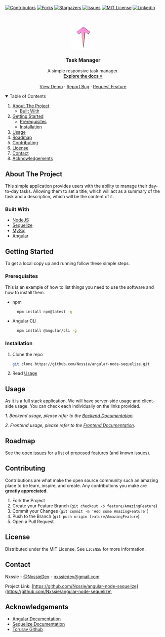 <!-- PROJECT SHIELDS -->
[![Contributors][contributors-shield]][contributors-url]
[![Forks][forks-shield]][forks-url]
[![Stargazers][stars-shield]][stars-url]
[![Issues][issues-shield]][issues-url]
[![MIT License][license-shield]][license-url]
[![LinkedIn][linkedin-shield]][linkedin-url]



<!-- PROJECT LOGO -->
<br />
<p align="center">
  <a href="https://github.com/Nxssie/angular-node-sequelize">
    <img src="images/logo.png" alt="Logo" width="80" height="80">
  </a>

  <h3 align="center">Task Manager</h3>

  <p align="center">
    A simple responsive task manager.
    <br />
    <a href="https://github.com/Nxssie/angular-node-sequelize"><strong>Explore the docs »</strong></a>
    <br />
    <br />
    <a href="https://github.com/Nxssie/angular-node-sequelize">View Demo</a>
    ·
    <a href="https://github.com/Nxssie/angular-node-sequelize/issues">Report Bug</a>
    ·
    <a href="https://github.com/Nxssie/angular-node-sequelize/issues">Request Feature</a>
  </p>



<!-- TABLE OF CONTENTS -->
<details open="open">
  <summary>Table of Contents</summary>
  <ol>
    <li>
      <a href="#about-the-project">About The Project</a>
      <ul>
        <li><a href="#built-with">Built With</a></li>
      </ul>
    </li>
    <li>
      <a href="#getting-started">Getting Started</a>
      <ul>
        <li><a href="#prerequisites">Prerequisites</a></li>
        <li><a href="#installation">Installation</a></li>
      </ul>
    </li>
    <li><a href="#usage">Usage</a></li>
    <li><a href="#roadmap">Roadmap</a></li>
    <li><a href="#contributing">Contributing</a></li>
    <li><a href="#license">License</a></li>
    <li><a href="#contact">Contact</a></li>
    <li><a href="#acknowledgements">Acknowledgements</a></li>
  </ol>
</details>



<!-- ABOUT THE PROJECT -->
## About The Project

This simple application provides users with the ability to manage their day-to-day tasks. Allowing them to set a title, which will act as a summary of the task and a description, which will be the content of it.


### Built With

* [NodeJS](https://nodejs.org/es/)
* [Sequelize](https://sequelize.org)
* [MySql](https://www.mysql.com)
* [Angular](https://angular.io)



<!-- GETTING STARTED -->
## Getting Started

To get a local copy up and running follow these simple steps.

### Prerequisites

This is an example of how to list things you need to use the software and how to install them.
* npm
  ```sh
    npm install npm@latest -g
  ```
  
* Angular CLI
  ```sh
    npm install @angular/cli -g
  ```

### Installation

1. Clone the repo
   ```sh
   git clone https://github.com/Nxssie/angular-node-sequelize.git
   ```
2. Read [Usage](#usage)



<!-- USAGE EXAMPLES -->
## Usage

As it is a full stack application. We will have server-side usage and client-side usage. You can check each individually on the links provided.

_1. Backend usage, please refer to the [Backend Documentation](https://github.com/Nxssie/angular-node-sequelize/tree/master/backend)._

_2. Frontend usage, please refer to the [Frontend Documentation](https://github.com/Nxssie/angular-node-sequelize/tree/master/frontend)._



<!-- ROADMAP -->
## Roadmap

See the [open issues](https://github.com/Nxssie/angular-node-sequelize/issues) for a list of proposed features (and known issues).



<!-- CONTRIBUTING -->
## Contributing

Contributions are what make the open source community such an amazing place to be learn, inspire, and create. Any contributions you make are **greatly appreciated**.

1. Fork the Project
2. Create your Feature Branch (`git checkout -b feature/AmazingFeature`)
3. Commit your Changes (`git commit -m 'Add some AmazingFeature'`)
4. Push to the Branch (`git push origin feature/AmazingFeature`)
5. Open a Pull Request



<!-- LICENSE -->
## License

Distributed under the MIT License. See `LICENSE` for more information.



<!-- CONTACT -->
## Contact

Nxssie - [@NxssieDev](https://twitter.com/NxssieDev) - nxssiedev@gmail.com

Project Link: [https://github.com/Nxssie/angular-node-sequelize](https://github.com/Nxssie/angular-node-sequelize)



<!-- ACKNOWLEDGEMENTS -->
## Acknowledgements

* [Angular Documentation](https://angular.io/docs)
* [Sequelize Documentation](https://sequelize.org/master/)
* [Tcrurav Github](https://github.com/tcrurav)





<!-- MARKDOWN LINKS & IMAGES -->
<!-- https://www.markdownguide.org/basic-syntax/#reference-style-links -->
[contributors-shield]: https://img.shields.io/github/contributors/Nxssie/angular-node-sequelize.svg?style=for-the-badge
[contributors-url]: https://github.com/Nxssie/angular-node-sequelize/graphs/contributors
[forks-shield]: https://img.shields.io/github/forks/Nxssie/angular-node-sequelize.svg?style=for-the-badge
[forks-url]: https://github.com/Nxssie/angular-node-sequelize/network/members
[stars-shield]: https://img.shields.io/github/stars/Nxssie/angular-node-sequelize.svg?style=for-the-badge
[stars-url]: https://github.com/Nxssie/angular-node-sequelize/stargazers
[issues-shield]: https://img.shields.io/github/issues/Nxssie/angular-node-sequelize.svg?style=for-the-badge
[issues-url]: https://github.com/Nxssie/angular-node-sequelize/issues
[license-shield]: https://img.shields.io/github/license/Nxssie/angular-node-sequelize.svg?style=for-the-badge
[license-url]: https://github.com/Nxssie/angular-node-sequelize/blob/master/LICENSE.txt
[linkedin-shield]: https://img.shields.io/badge/-LinkedIn-black.svg?style=for-the-badge&logo=linkedin&colorB=555
[linkedin-url]: https://www.linkedin.com/in/carlos-sánchez-b549951a1/